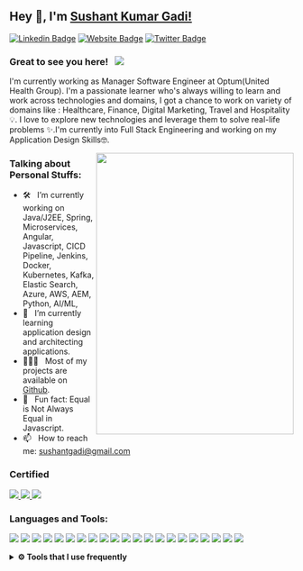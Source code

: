 ## Hey 👋, I'm [Sushant Kumar Gadi!](https://github.com/sushantgadi/)

[![Linkedin Badge](https://img.shields.io/badge/-LinkedIn-0e76a8?style=flat-square&logo=Linkedin&logoColor=white)](www.linkedin.com/in/sushantgadi)
[![Website Badge](https://img.shields.io/badge/Website-3b5998?style=flat-square&logo=google-chrome&logoColor=white)](https://sushantgadi.github.io/)
[![Twitter Badge](https://img.shields.io/badge/-Twitter-00acee?style=flat-square&logo=Twitter&logoColor=white)](https://twitter.com/sushantgadi)


### Great to see you here! &nbsp; ![](https://visitor-badge.glitch.me/badge?page_id=sushantgadi.sushantgadi&style=flat-square&color=0088cc)

I'm currently working as Manager Software Engineer at Optum(United Health Group). I'm a passionate learner who's always willing to learn and work across technologies and domains, I got a chance to work on variety of domains like : Healthcare, Finance, Digital Marketing, Travel and Hospitality 💡. I love to explore new technologies and leverage them to solve real-life problems ✨.I'm currently into Full Stack Engineering and working on my Application Design Skills🤓.

<img align="right" height="500" width="350" alt="" src="https://raw.githubusercontent.com/sushantgadi/sushantgadi.github.io/main/docs/hello.gif" />

### Talking about Personal Stuffs:

- 🛠 &nbsp; I’m currently working on Java/J2EE, Spring, Microservices, Angular, Javascript, CICD Pipeline, Jenkins, Docker, Kubernetes, Kafka, Elastic Search, Azure, AWS, AEM, Python, AI/ML,
- 🚀 &nbsp; I’m currently learning application design and architecting applications.
- 👨🏻‍💻 &nbsp; Most of my projects are available on [Github](https://github.com/sushantgadi).
- 👾 &nbsp; Fun fact: Equal is Not Always Equal in Javascript.
- 📫 &nbsp; How to reach me: sushantgadi@gmail.com

### Certified
<p>
 <a href="https://www.credly.com/badges/600d688c-cfde-46c0-b4fc-b0db7fc45424" target="_blank">
<img src="https://images.credly.com/size/340x340/images/285339cc-675a-4b1a-bdd9-283868af2fc8/EXAM-Expert-AZ-303-600x600.png"/>
</a>
<a href="https://www.credly.com/badges/295674b0-1a63-423b-9690-d6a71a8a928d" target="_blank">
<img src="https://images.credly.com/size/340x340/images/be8fcaeb-c769-4858-b567-ffaaa73ce8cf/image.png"/>
</a>
<a href="https://drive.google.com/file/d/1JBWbgB2KPi2QSyLjdAsFHSZTJ83RRN_z/view" target="_blank">
<img src="https://encrypted-tbn0.gstatic.com/images?q=tbn:ANd9GcTkbqM2HU1_jWVgl3OQu_N61Sv2SEY1HJlDdrMmGGGSJd_vPgKm-4rjUUuH9hhfpqAFAj8&usqp=CAU"/>
</a>
	
</p>

### Languages and Tools:

<p>
<img src="https://img.shields.io/badge/java-%23ED8B00.svg?&style=for-the-badge&logo=java&logoColor=white"/>
<img src="https://img.shields.io/badge/python-3670A0?style=for-the-badge&logo=python&logoColor=ffdd54"/>
<img src="https://img.shields.io/badge/spring-%236DB33F.svg?style=for-the-badge&logo=spring&logoColor=white"/>
<img src="https://img.shields.io/badge/Apache%20Kafka-000?style=for-the-badge&logo=apachekafka"/>
<img src="https://img.shields.io/badge/-ElasticSearch-005571?style=for-the-badge&logo=elasticsearch"/>
<img src="https://img.shields.io/badge/-GraphQL-E10098?style=for-the-badge&logo=graphql&logoColor=white">
<img src="https://img.shields.io/badge/javascript%20-%23323330.svg?&style=for-the-badge&logo=javascript&logoColor=%23F7DF1E"/>
<img src="https://img.shields.io/badge/angular-%23DD0031.svg?style=for-the-badge&logo=angular&logoColor=white">
<img src="https://img.shields.io/badge/html5%20-%23E34F26.svg?&style=for-the-badge&logo=html5&logoColor=white"/>
<img src="https://img.shields.io/badge/css3%20-%231572B6.svg?&style=for-the-badge&logo=css3&logoColor=white"/>
<img src="https://img.shields.io/badge/github%20-%23121011.svg?&style=for-the-badge&logo=github&logoColor=white"/>
<img src="https://img.shields.io/badge/postgres-%23316192.svg?style=for-the-badge&logo=postgresql&logoColor=white">
<img src="https://img.shields.io/badge/mysql-%2300f.svg?&style=for-the-badge&logo=mysql&logoColor=white"/>
<img src ="https://img.shields.io/badge/MongoDB-%234ea94b.svg?&style=for-the-badge&logo=mongodb&logoColor=white"/>
<img src="https://img.shields.io/badge/jenkins%20-%232C5263.svg?&style=for-the-badge&logo=jenkins&logoColor=white"/>
<img src="https://img.shields.io/badge/docker%20-%230db7ed.svg?&style=for-the-badge&logo=docker&logoColor=white"/>
<img src="https://img.shields.io/badge/kubernetes%20-%23326ce5.svg?&style=for-the-badge&logo=kubernetes&logoColor=white"/>
<img src="https://img.shields.io/badge/azure-%230072C6.svg?style=for-the-badge&logo=microsoftazure&logoColor=white"/>
<img src="https://img.shields.io/badge/terraform-%235835CC.svg?style=for-the-badge&logo=terraform&logoColor=white"/>
<img src="https://img.shields.io/badge/node.js%20-%2343853D.svg?&style=for-the-badge&logo=node.js&logoColor=white"/>
<img src="https://img.shields.io/badge/git%20-%23F05033.svg?&style=for-the-badge&logo=git&logoColor=white"/>
</p>
<details>	
<br />
	
  <summary><b>⚙️ Tools that I use frequently</b></summary>
  	<ul>
  	    <li><b>OS:</b> Mac/RHEL/Ubuntu</li>
	    <li><b>Laptop: </b> Macbook Pro</li>
  	    <li><b>Browser: </b> Chrome</li>
	    <li><b>Code Editor:</b> VSCode, Intellij</li>
	    <li><b>To Stay Updated:</b> LinkedIn Learning, Youtube, Dev.to, Medium, Twitter</li>
	    <br />
	</ul>	
</details>
